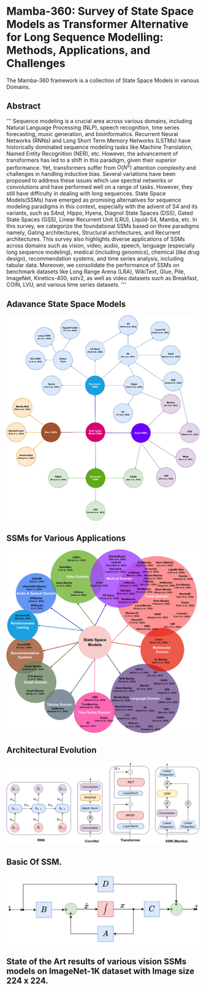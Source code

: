 # Mamba-360: Survey of State Space Models as Transformer Alternative for Long Sequence Modelling: Methods, Applications, and Challenges
The Mamba-360 framework is a collection of State Space Models in various Domains.

## Abstract

'''
Sequence modeling is a crucial area across various domains, including Natural Language Processing (NLP), speech recognition, time series forecasting, music generation, and bioinformatics. Recurrent Neural Networks (RNNs) and Long Short Term Memory Networks (LSTMs)  have historically dominated sequence modeling tasks like Machine Translation, Named Entity Recognition (NER), etc. However, the advancement of transformers has led to a shift in this paradigm, given their superior performance. Yet, transformers suffer from $O(N^2)$ attention complexity and challenges in handling inductive bias. Several variations have been proposed to address these issues which use spectral networks or convolutions and have performed well on a range of tasks. However, they still have difficulty in dealing with long sequences. State Space Models(SSMs) have emerged as promising alternatives for sequence modeling paradigms in this context, especially with the advent of S4 and its variants, such as S4nd, Hippo, Hyena, Diagnol State Spaces (DSS), Gated State Spaces (GSS), Linear Recurrent Unit (LRU), Liquid-S4, Mamba, etc. In this survey, we categorize the foundational SSMs based on three paradigms namely, Gating architectures, Structural architectures, and Recurrent architectures. This survey also highlights diverse applications of SSMs across domains such as vision, video, audio, speech, language (especially long sequence modeling), medical (including genomics), chemical (like drug design), recommendation systems, and time series analysis, including tabular data. Moreover, we consolidate the performance of SSMs on benchmark datasets like Long Range Arena (LRA), WikiText, Glue, Pile, ImageNet, Kinetics-400, sstv2, as well as video datasets such as Breakfast, COIN, LVU, and various time series datasets.
'''

## Adavance State Space Models
![Mamba 360](images/ssm_basic.jpg) 

## SSMs for Various Applications
![SSM_Applications](images/ssm_application.jpg) 

## Architectural Evolution
![Architectural_Evolution](images/models.jpg) 

## Basic Of SSM.
![model](images/ssm.png) 

## State of the Art results of various vision SSMs models on ImageNet-1K dataset with Image size 224 x 224.


